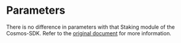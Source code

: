 <!--
order: 8
-->

# Parameters

There is no difference in parameters with that Staking module of the Cosmos-SDK. Refer to the [original document](../../staking/spec/08_params.md) for more information.
